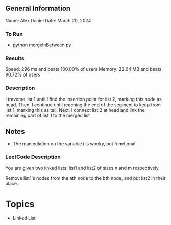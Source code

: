 ## General Information
Name: Alex Daniel
Date: March 20, 2024

### To Run
- python mergeInBetween.py

### Results
Speed: 296 ms and beats 100.00% of users
Memory: 22.64 MB and beats 90.72% of users

### Description
I traverse list 1 until I find the insertion point for list 2, marking this node as head. Then, I continue until reaching the end of the segment to keep from list 1, marking this as tail. Next, I connect list 2 at head and link the remaining part of list 1 to the merged list

## Notes
- The manipulation on the variable i is wonky, but functional

### LeetCode Description
You are given two linked lists: list1 and list2 of sizes n and m respectively.

Remove list1's nodes from the ath node to the bth node, and put list2 in their place.

# Topics
- Linked List